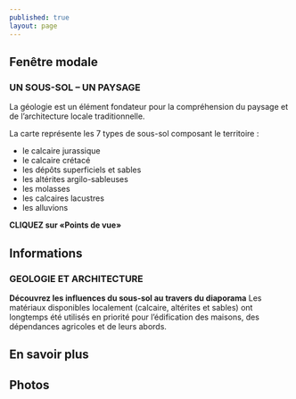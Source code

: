 ```yaml
---
published: true
layout: page
---
```



## Fenêtre modale

### UN SOUS-SOL – UN PAYSAGE



La géologie est un élément fondateur pour la compréhension du paysage et de l’architecture locale traditionnelle.

La carte représente les 7 types de sous-sol composant le territoire :

- le calcaire jurassique
- le calcaire crétacé
- les dépôts superficiels et sables
- les altérites argilo-sableuses
- les molasses 
- les calcaires lacustres
- les alluvions

**CLIQUEZ sur «Points de vue»**

## Informations


### GEOLOGIE ET ARCHITECTURE


**Découvrez les influences du sous-sol au travers du diaporama**
Les matériaux disponibles localement (calcaire, altérites et sables) ont longtemps été utilisés en priorité pour l’édification des maisons, des dépendances agricoles et de leurs abords.

## En savoir plus

## Photos

